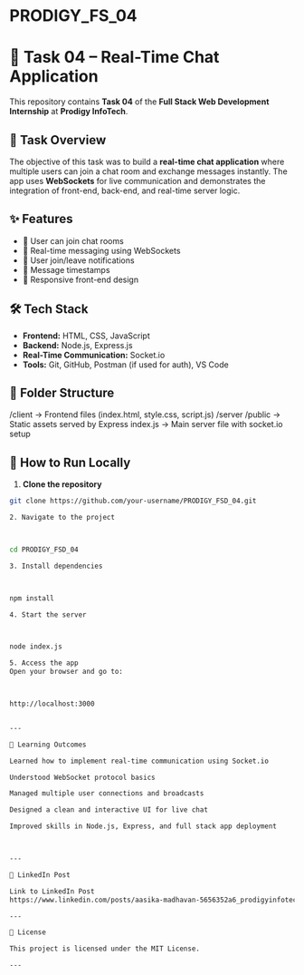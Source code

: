 # PRODIGY_FS_04

# 💬 Task 04 – Real-Time Chat Application

This repository contains **Task 04** of the **Full Stack Web Development Internship** at **Prodigy InfoTech**.

## 📌 Task Overview

The objective of this task was to build a **real-time chat application** where multiple users can join a chat room and exchange messages instantly. The app uses **WebSockets** for live communication and demonstrates the integration of front-end, back-end, and real-time server logic.

## ✨ Features

- 👥 User can join chat rooms
- 💬 Real-time messaging using WebSockets
- 🔔 User join/leave notifications
- 📜 Message timestamps
- 📱 Responsive front-end design

## 🛠️ Tech Stack

- **Frontend:** HTML, CSS, JavaScript  
- **Backend:** Node.js, Express.js  
- **Real-Time Communication:** Socket.io  
- **Tools:** Git, GitHub, Postman (if used for auth), VS Code

## 📂 Folder Structure

/client           -> Frontend files (index.html, style.css, script.js) /server /public         -> Static assets served by Express index.js        -> Main server file with socket.io setup

## 🚀 How to Run Locally

1. **Clone the repository**
```bash
git clone https://github.com/your-username/PRODIGY_FSD_04.git

2. Navigate to the project



cd PRODIGY_FSD_04

3. Install dependencies



npm install

4. Start the server



node index.js

5. Access the app
Open your browser and go to:



http://localhost:3000


---

🎯 Learning Outcomes

Learned how to implement real-time communication using Socket.io

Understood WebSocket protocol basics

Managed multiple user connections and broadcasts

Designed a clean and interactive UI for live chat

Improved skills in Node.js, Express, and full stack app deployment



---

🔗 LinkedIn Post

Link to LinkedIn Post
https://www.linkedin.com/posts/aasika-madhavan-5656352a6_prodigyinfotech-realtimechatapp-socketio-activity-7349405576428179456-Coa2

---

📃 License

This project is licensed under the MIT License.

---
